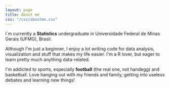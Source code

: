 ```yaml
---
layout: page
title: About me
css: "/css/aboutme.css"
---
```


<div id="aboutme-section">

<p class="about-text">
<span class="fa fa-graduation-cap about-icon"></span>
I´m currently a <strong>Statistics</strong> undergraduate in Universidade Federal de Minas Gerais (UFMG), Brasil. 
</p>

<p class="about-text">
<span class="fa fa-code about-icon"></span>
Although I'm just a beginner, I enjoy a lot writing code for data analysis, visualization and stuff that makes my life easier. I'm a R lover, but eager to learn pretty much anything data-related.
</p>

<p class="about-text">
<span class="fa fa-heart about-icon"></span>
I'm addicted to sports, especially <strong>football</strong> (the real one, not handegg) and basketball. Love hanging out with my friends and family, getting into useless debates and learning new things!
</p>

</div>
